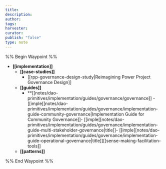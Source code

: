 ```yaml
---
title: 
description: 
author: 
tags: 
harvester: 
curator: 
publish: "false"
type: note
---
```

%% Begin Waypoint %%
- **[[implementation]]**
  - **[[case-studies]]**
    - [[rpp-governance-design-study|Reimagining Power Project Governance Design]]
  - **[[guides]]**
    - **[[notes/dao-primitives/implementation/guides/governance/governance]]  - [[imple[[notes/dao-primitives/implementation/guides/governance/implementation-guide-community-governance|Implementation Guide for Community Governance]]- [[imple[[notes/dao-primitives/implementation/guides/governance/implementation-guide-multi-stakeholder-governance|title]]- [[imple[[notes/dao-primitives/implementation/guides/governance/implementation-guide-operational-governance|title]][[sense-making-facilitation-tools]]
  - **[[patterns]]**

%% End Waypoint %%